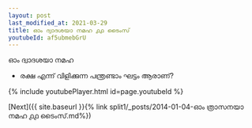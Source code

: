 ```yaml
---
layout: post
last_modified_at: 2021-03-29
title: ഓം ദ്വാദശയാ നമഹ ൧൧ ടൈംസ്
youtubeId: af5ubmebGrU
---
```

 
 
 ഓം ദ്വാദശയാ നമഹ 
 
 -  രക്ഷ എന്ന് വിളിക്കുന്ന പന്ത്രണ്ടാം ഘട്ടം ആരാണ്? 
 
  
 
  
 
 
 
 
 
 


{% include youtubePlayer.html id=page.youtubeId %}
 
[Next]({{ site.baseurl }}{% link  split1/_posts/2014-01-04-ഓം ത്രാസനയാ നമഹ ൧൧ ടൈംസ്.md%})
 

